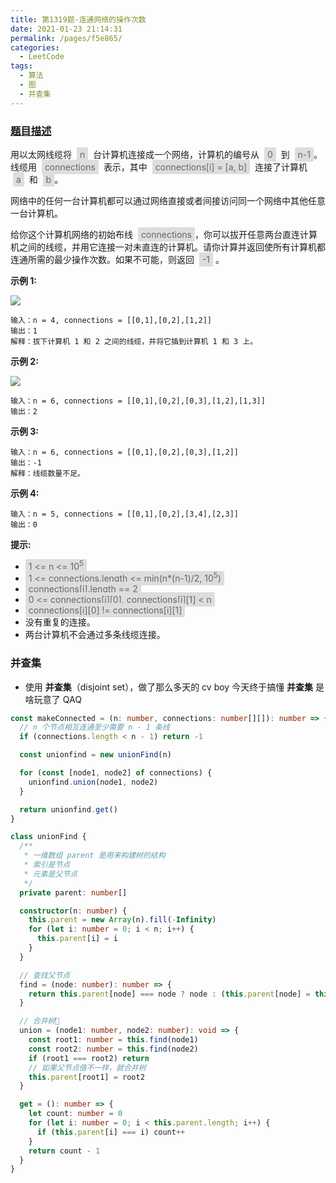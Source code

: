 ```yaml
---
title: 第1319题-连通网络的操作次数
date: 2021-01-23 21:14:31
permalink: /pages/f5e865/
categories:
  - LeetCode
tags:
  - 算法
  - 图
  - 并查集
---
```


### [题目描述](https://leetcode-cn.com/problems/number-of-operations-to-make-network-connected/)

用以太网线缆将  <span style="background: #ddd; color: #666; padding: 3px 5px; border-radius: 2px;">n</span>  台计算机连接成一个网络，计算机的编号从  <span style="background: #ddd; color: #666; padding: 3px 5px; border-radius: 2px;">0</span>  到  <span style="background: #ddd; color: #666; padding: 3px 5px; border-radius: 2px;">n-1</span>。线缆用  <span style="background: #ddd; color: #666; padding: 3px 5px; border-radius: 2px;">connections</span>  表示，其中  <span style="background: #ddd; color: #666; padding: 3px 5px; border-radius: 2px;">connections[i] = [a, b]</span>  连接了计算机  <span style="background: #ddd; color: #666; padding: 3px 5px; border-radius: 2px;">a</span>  和  <span style="background: #ddd; color: #666; padding: 3px 5px; border-radius: 2px;">b</span>。

网络中的任何一台计算机都可以通过网络直接或者间接访问同一个网络中其他任意一台计算机。

给你这个计算机网络的初始布线  <span style="background: #ddd; color: #666; padding: 3px 5px; border-radius: 2px;">connections</span>，你可以拔开任意两台直连计算机之间的线缆，并用它连接一对未直连的计算机。请你计算并返回使所有计算机都连通所需的最少操作次数。如果不可能，则返回  <span style="background: #ddd; color: #666; padding: 3px 5px; border-radius: 2px;">-1</span> 。

<!-- more -->

**示例 1:**

<img src="https://cdn.jsdelivr.net/gh/xiaojun996/CDN/images/leetcode/1319-number-of-operations-to-make-network-connected-1.png" />

```
输入：n = 4, connections = [[0,1],[0,2],[1,2]]
输出：1
解释：拔下计算机 1 和 2 之间的线缆，并将它插到计算机 1 和 3 上。
```

**示例 2:**

<img src="https://cdn.jsdelivr.net/gh/xiaojun996/CDN/images/leetcode/1319-number-of-operations-to-make-network-connected-2.png" />

```
输入：n = 6, connections = [[0,1],[0,2],[0,3],[1,2],[1,3]]
输出：2
```

**示例 3:**

```
输入：n = 6, connections = [[0,1],[0,2],[0,3],[1,2]]
输出：-1
解释：线缆数量不足。
```

**示例 4:**

```
输入：n = 5, connections = [[0,1],[0,2],[3,4],[2,3]]
输出：0
```

**提示:**

- <span style="background: #ddd; color: #666; padding: 3px 5px; border-radius: 2px;">1 <= n <= 10<sup>5</sup></span>
- <span style="background: #ddd; color: #666; padding: 3px 5px; border-radius: 2px;">1 <= connections.length <= min(n\*(n-1)/2, 10<sup>5</sup>)</span>
- <span style="background: #ddd; color: #666; padding: 3px 5px; border-radius: 2px;">connections[i].length == 2</span>
- <span style="background: #ddd; color: #666; padding: 3px 5px; border-radius: 2px;">0 <= connections[i][0], connections[i][1] < n</span>
- <span style="background: #ddd; color: #666; padding: 3px 5px; border-radius: 2px;">connections[i][0] != connections[i][1]</span>
- 没有重复的连接。
- 两台计算机不会通过多条线缆连接。

### 并查集

- 使用 **并查集**（disjoint set），做了那么多天的 cv boy 今天终于搞懂 **并查集** 是啥玩意了 QAQ

```TypeScript
const makeConnected = (n: number, connections: number[][]): number => {
  // n 个节点相互连通至少需要 n - 1 条线
  if (connections.length < n - 1) return -1

  const unionfind = new unionFind(n)

  for (const [node1, node2] of connections) {
    unionfind.union(node1, node2)
  }

  return unionfind.get()
}

class unionFind {
  /**
   * 一维数组 parent 是用来构建树的结构
   * 索引是节点
   * 元素是父节点
   */
  private parent: number[]

  constructor(n: number) {
    this.parent = new Array(n).fill(-Infinity)
    for (let i: number = 0; i < n; i++) {
      this.parent[i] = i
    }
  }

  // 查找父节点
  find = (node: number): number => {
    return this.parent[node] === node ? node : (this.parent[node] = this.find(this.parent[node]))
  }

  // 合并树🌲
  union = (node1: number, node2: number): void => {
    const root1: number = this.find(node1)
    const root2: number = this.find(node2)
    if (root1 === root2) return
    // 如果父节点值不一样，就合并树
    this.parent[root1] = root2
  }

  get = (): number => {
    let count: number = 0
    for (let i: number = 0; i < this.parent.length; i++) {
      if (this.parent[i] === i) count++
    }
    return count - 1
  }
}
```

